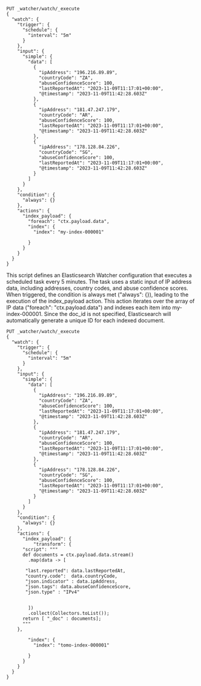 ```
PUT _watcher/watch/_execute
{
  "watch": {
    "trigger": {
      "schedule": {
        "interval": "5m"
      }
    },
    "input": {
      "simple": {
        "data": [
          {
            "ipAddress": "196.216.89.89",
            "countryCode": "ZA",
            "abuseConfidenceScore": 100,
            "lastReportedAt": "2023-11-09T11:17:01+00:00",
            "@timestamp": "2023-11-09T11:42:28.603Z"
          },
          {
            "ipAddress": "181.47.247.179",
            "countryCode": "AR",
            "abuseConfidenceScore": 100,
            "lastReportedAt": "2023-11-09T11:17:01+00:00",
            "@timestamp": "2023-11-09T11:42:28.603Z"
          },
          {
            "ipAddress": "178.128.84.226",
            "countryCode": "SG",
            "abuseConfidenceScore": 100,
            "lastReportedAt": "2023-11-09T11:17:01+00:00",
            "@timestamp": "2023-11-09T11:42:28.603Z"
          }
        ]
      }
    },
    "condition": {
      "always": {}
    },
    "actions": {
      "index_payload": {
        "foreach": "ctx.payload.data",
        "index": {
          "index": "my-index-000001"
         
        }
      }
    }
  }
}
```




This script defines an Elasticsearch Watcher configuration that executes a scheduled task every 5 minutes. The task uses a static input of IP address data, including addresses, country codes, and abuse confidence scores. When triggered, the condition is always met ("always": {}), leading to the execution of the index_payload action. This action iterates over the array of IP data ("foreach": "ctx.payload.data") and indexes each item into my-index-000001. Since the doc_id is not specified, Elasticsearch will automatically generate a unique ID for each indexed document.



```
PUT _watcher/watch/_execute
{
  "watch": {
    "trigger": {
      "schedule": {
        "interval": "5m"
      }
    },
    "input": {
      "simple": {
        "data": [
          {
            "ipAddress": "196.216.89.89",
            "countryCode": "ZA",
            "abuseConfidenceScore": 100,
            "lastReportedAt": "2023-11-09T11:17:01+00:00",
            "@timestamp": "2023-11-09T11:42:28.603Z"
          },
          {
            "ipAddress": "181.47.247.179",
            "countryCode": "AR",
            "abuseConfidenceScore": 100,
            "lastReportedAt": "2023-11-09T11:17:01+00:00",
            "@timestamp": "2023-11-09T11:42:28.603Z"
          },
          {
            "ipAddress": "178.128.84.226",
            "countryCode": "SG",
            "abuseConfidenceScore": 100,
            "lastReportedAt": "2023-11-09T11:17:01+00:00",
            "@timestamp": "2023-11-09T11:42:28.603Z"
          }
        ]
      }
    },
    "condition": {
      "always": {}
    },
    "actions": {
      "index_payload": {
          "transform": {
      "script": """
      def documents = ctx.payload.data.stream()
        .map(data -> [
     
       "last.reported": data.lastReportedAt,
       "country.code":  data.countryCode,
       "json.indicator" : data.ipAddress,
       "json.tags": data.abuseConfidenceScore,
       "json.type" : "IPv4"
         
          
        ])
        .collect(Collectors.toList());
      return [ "_doc" : documents]; 
      """
    },
      
        "index": {
          "index": "tomo-index-000001"
         
        }
      }
    }
  }
}
```

